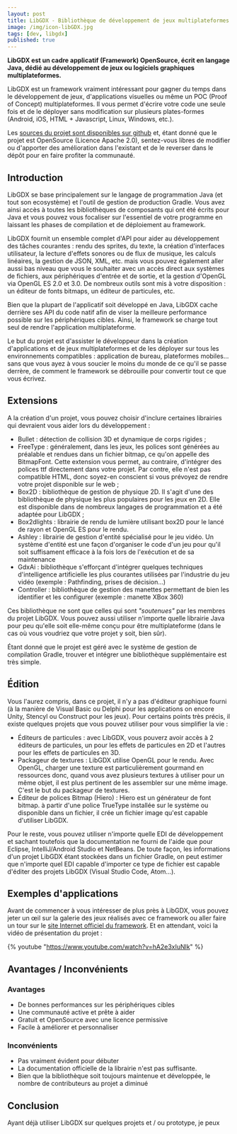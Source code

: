 ```yaml
---
layout: post
title: LibGDX - Bibliothèque de développement de jeux multiplateformes
image: /img/icon-libGDX.jpg
tags: [dev, libgdx]
published: true
---
```

**LibGDX est un cadre applicatif (Framework) OpenSource, écrit en langage Java, dédié au développement de jeux ou logiciels graphiques multiplateformes.**

LibGDX est un framework vraiment intéressant pour gagner du temps dans le développement de jeux, d'applications visuelles ou même un POC (Proof of Concept) multiplateformes. Il vous permet d'écrire votre code une seule fois et de le déployer sans modification sur plusieurs plates-formes (Android, iOS, HTML + Javascript, Linux, Windows, etc.). 

Les [sources du projet sont disponibles sur github](https://github.com/libgdx/libgdx) et, étant donné que le projet est OpenSource (Licence Apache 2.0), sentez-vous libres de modifier ou d'apporter des amélioration dans l'existant et de le reverser dans le dépôt pour en faire profiter la communauté. 

## Introduction

LibGDX se base principalement sur le langage de programmation Java (et tout son ecosystème) et l'outil de gestion de production Gradle. Vous avez ainsi accès à toutes les bibliothèques de composants qui ont été écrits pour Java et vous pouvez vous focaliser sur l'essentiel de votre programme en laissant les phases de compilation et de déploiement au framework.

LibGDX fournit un ensemble complet d'API pour aider au développement des tâches courantes : rendu des sprites, du texte, la création d'interfaces utilisateur, la lecture d'effets sonores ou de flux de musique, les calculs linéaires, la gestion de JSON, XML, etc. mais vous pouvez également aller aussi bas niveau que vous le souhaiter avec un accès direct aux systèmes de fichiers, aux périphériques d'entrée et de sortie, et la gestion d'OpenGL via OpenGL ES 2.0 et 3.0. De nombreux outils sont mis à votre disposition : un éditeur de fonts bitmaps, un éditeur de particules, etc.

Bien que la plupart de l'applicatif soit développé en Java, LibGDX cache derrière ses API du code natif afin de viser la meilleure performance possible sur les périphériques cibles. Ainsi, le framework se charge tout seul de rendre l'application multiplateforme.

Le but du projet est d'assister le développeur dans la création d'applications et de jeux multiplateformes et de les déployer sur tous les environnements compatibles : application de bureau, plateformes mobiles... sans que vous ayez à vous soucier le moins du monde de ce qu'il se passe derrère, de comment le framework se débrouille pour convertir tout ce que vous écrivez.

## Extensions

A la création d'un projet, vous pouvez choisir d'inclure certaines librairies qui devraient vous aider lors du développement :

- Bullet : détection de collision 3D et dynamique de corps rigides ;
- FreeType : généralement, dans les jeux, les polices sont générées au préalable et rendues dans un fichier bitmap, ce qu'on appelle des BitmapFont. Cette extension vous permet, au contraire, d'intégrer des polices ttf directement dans votre projet. Par contre, elle n'est pas compatible HTML, donc soyez-en conscient si vous prévoyez de rendre votre projet disponible sur le web ;
- Box2D : bibliothèque de gestion de physique 2D. Il s'agit d'une des bibliothèque de physique les plus populaires pour les jeux en 2D. Elle est disponible dans de nombreux langages de programmation et a été adaptée pour LibGDX ;
- Box2dlights : librairie de rendu de lumière utilisant box2D pour le lancé de rayon et OpenGL ES pour le rendu.
- Ashley : librairie de gestion d'entité spécialisé pour le jeu vidéo. Un système d'entité est une façon d'organiser le code d'un jeu pour qu'il soit suffisament efficace à la fois lors de l'exécution et de sa maintenance
- GdxAi : bibliothèque s'efforçant d'intégrer quelques techniques d'intelligence artificielle les plus courantes utilisées par l'industrie du jeu vidéo (exemple : Pathfinding, prises de décision...)
- Controller : bibliothèque de gestion des manettes permettant de bien les identifier et les configurer (exemple : manette XBox 360)

Ces bibliothèque ne sont que celles qui sont *"soutenues"* par les membres du projet LibGDX. Vous pouvez aussi utiliser n'importe quelle librairie Java pour peu qu'elle soit elle-même conçu pour être multiplateforme (dans le cas où vous voudriez que votre projet y soit, bien sûr).

Étant donné que le projet est géré avec le système de gestion de compilation Gradle, trouver et intégrer une bibliothèque supplémentaire est très simple.

## Édition

Vous l'aurez compris, dans ce projet, il n'y a pas d'éditeur graphique fourni (à la manière de Visual Basic ou Delphi pour les applications on encore Unity, Stencyl ou Construct pour les jeux). Pour certains points très précis, il existe quelques projets que vous pouvez utiliser pour vous simplifier la vie :
- Éditeurs de particules : avec LibGDX, vous pouverz avoir accès à 2 éditeurs de particules, un pour les effets de particules en 2D et l'autres pour les effets de particules en 3D. 
- Packageur de textures : LibGDX utilise OpenGL pour le rendu. Avec OpenGL, charger une texture est particulièrement gourmand en ressources donc, quand vous avez plusieurs textures à utiliser pour un même objet, il est plus pertinent de les assembler sur une même image. C'est le but du packageur de textures.
- Éditeur de polices Bitmap (Hiero) : Hiero est un générateur de font bitmap. à partir d'une police TrueType installée sur le système ou disponible dans un fichier, il crée un fichier image qu'est capable d'utiliser LibGDX.

Pour le reste, vous pouvez utiliser n'importe quelle EDI de développement et sachant toutefois que la documentation ne fourni de l'aide que pour Eclipse, IntelliJ/Android Studio et NetBeans. De toute façon, les informations d'un projet LibGDX étant stockées dans un fichier Gradle, on peut estimer que n'importe quel EDI capable d'importer ce type de fichier est capable d'éditer des projets LibGDX (Visual Studio Code, Atom...).

## Exemples d'applications

Avant de commencer à vous intéresser de plus près à LibGDX, vous pouvez jeter un œil sur la galerie des jeux réalisés avec ce framework ou aller faire un tour sur le [site Internet officiel du framework](https://libgdx.badlogicgames.com/). Et en attendant, voici la vidéo de présentation du projet :

{% youtube "https://www.youtube.com/watch?v=hA2e3xIuNlk" %}

## Avantages / Inconvénients

### Avantages

- De bonnes performances sur les périphériques cibles
- Une communauté active et prête à aider
- Gratuit et OpenSource avec une licence permissive
- Facile à améliorer et personnaliser

### Inconvénients

- Pas vraiment évident pour débuter
- La documentation officielle de la librairie n'est pas suffisante. 
- Bien que la bibliothèque soit toujours maintenue et développée, le nombre de contributeurs au projet a diminué

## Conclusion

Ayant déjà utiliser LibGDX sur quelques projets et / ou prototype, je peux 